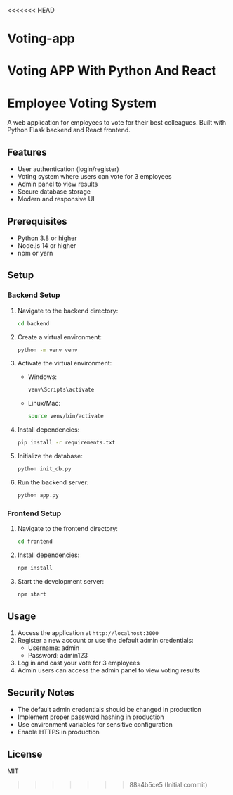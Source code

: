 <<<<<<< HEAD
# Voting-app
Voting APP With Python And React
=======
# Employee Voting System

A web application for employees to vote for their best colleagues. Built with Python Flask backend and React frontend.

## Features

- User authentication (login/register)
- Voting system where users can vote for 3 employees
- Admin panel to view results
- Secure database storage
- Modern and responsive UI

## Prerequisites

- Python 3.8 or higher
- Node.js 14 or higher
- npm or yarn

## Setup

### Backend Setup

1. Navigate to the backend directory:
   ```bash
   cd backend
   ```

2. Create a virtual environment:
   ```bash
   python -m venv venv
   ```

3. Activate the virtual environment:
   - Windows:
     ```bash
     venv\Scripts\activate
     ```
   - Linux/Mac:
     ```bash
     source venv/bin/activate
     ```

4. Install dependencies:
   ```bash
   pip install -r requirements.txt
   ```

5. Initialize the database:
   ```bash
   python init_db.py
   ```

6. Run the backend server:
   ```bash
   python app.py
   ```

### Frontend Setup

1. Navigate to the frontend directory:
   ```bash
   cd frontend
   ```

2. Install dependencies:
   ```bash
   npm install
   ```

3. Start the development server:
   ```bash
   npm start
   ```

## Usage

1. Access the application at `http://localhost:3000`
2. Register a new account or use the default admin credentials:
   - Username: admin
   - Password: admin123
3. Log in and cast your vote for 3 employees
4. Admin users can access the admin panel to view voting results

## Security Notes

- The default admin credentials should be changed in production
- Implement proper password hashing in production
- Use environment variables for sensitive configuration
- Enable HTTPS in production

## License

MIT 
>>>>>>> 88a4b5ce5 (Initial commit)
